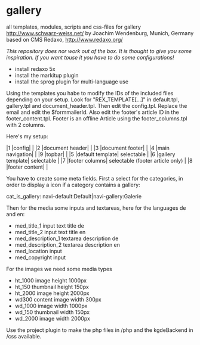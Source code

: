 # gallery

all templates, modules, scripts and css-files for gallery http://www.schwarz-weiss.net/ by Joachim Wendenburg, Munich, Germany
based on CMS Redaxo, http://www.redaxo.org/

*This repository does nor work out of the box. It is thought to give you some inspiration. If you want touse it you have to do some configurations!*

* install redaxo 5x
* install the markitup plugin
* install the sprog plugin for multi-language use

Using the templates you habe to modify the IDs of the included files depending on your setup.
Look for "REX_TEMPLATE[...]" in default.tpl, gallery.tpl and document_header.tpl.
Then edit the config.tpl. Replace the email and edit the $formmailerId. Also edit the footer's article ID in the footer_content.tpl.
Footer is an offline Article using the footer_columns.tpl with 2 columns.

Here's my setup:

|1   |config| |
|2   |document header| |
|3   |document footer| |
|4   |main navigation| |
|9   |topbar| |
|5   |default template| selectable |
|6   |gallery template| selectable |
|7   |footer columns| selectable (footer article only) |
|8   |footer content| |

You have to create some meta fields. First a select for the categories, in order to display a icon if a category contains a gallery:

cat_is_gallery: navi-default:Default|navi-gallery:Galerie

Then for the media some inputs and textareas, here for the languages de and en:

* med_title_1 input text title de
* med_title_2  input text title en
* med_description_1 textarea description de
* med_description_2 textarea description en
* med_location input
* med_copyright input

For the images we need some media types

* ht_1000 image height 1000px
* ht_150 thumbnail height 150px
* ht_2000 image height 2000px
* wd300 content image width 300px
* wd_1000 image width 1000px
* wd_150 thumbnail width 150px
* wd_2000 image width 2000px

Use the project plugin to make the php files in /php and the kgdeBackend in /css available.


